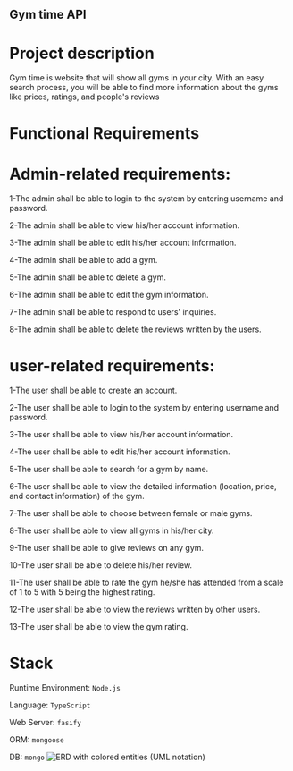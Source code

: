## Gym time API

# Project description
Gym time is website that will show all gyms in your city. With an easy search process, you will be able to find more information about the gyms like prices, ratings, and people's reviews

# Functional Requirements

# Admin-related requirements:
1-The admin shall be able to login to the system by entering username and password.

2-The admin shall be able to view his/her account information.

3-The admin shall be able to edit his/her account information.

4-The admin shall be able to add a gym.

5-The admin shall be able to delete a gym.

6-The admin shall be able to edit the gym information.

7-The admin shall be able to respond to users' inquiries.

8-The admin shall be able to delete the reviews written by the users.

# user-related requirements:
1-The user shall be able to create an account.

2-The user shall be able to login to the system by entering username and password.

3-The user shall be able to view his/her account information.

4-The user shall be able to edit his/her account information.

5-The user shall be able to search for a gym by name.

6-The user shall be able to view the detailed information (location, price, and contact information) of the gym.

7-The user shall be able to choose between female or male gyms.

8-The user shall be able to view all gyms in his/her city.

9-The user shall be able to give reviews on any gym.

10-The user shall be able to delete his/her review.

11-The user shall be able to rate the gym he/she has attended from a scale of 1 to 5 with 5 being the highest rating.

12-The user shall be able to view the reviews written by other users.

13-The user shall be able to view the gym rating.

# Stack

Runtime Environment: `Node.js`

Language: `TypeScript`

Web Server: `fasify`

ORM: `mongoose`

DB: `mongo`
![ERD with colored entities (UML notation)](https://user-images.githubusercontent.com/74457719/174735537-e8fb2f13-5eb2-40df-b3a5-093eb8880bfc.png)


